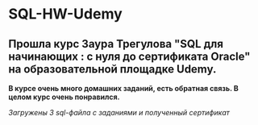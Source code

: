 # SQL-HW-Udemy

## Прошла курс Заура Трегулова "SQL для начинающих : с нуля до сертификата Oracle" на образовательной площадке Udemy. ##
**В курсе очень много домашних заданий, есть обратная связь. В целом курс очень понравился.**

*Загружены 3 sql-файла с заданиями и полученный сертификат* 
